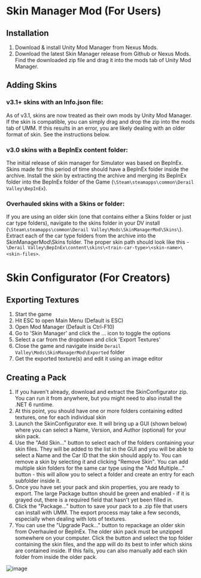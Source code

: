 # Skin Manager Mod (For Users)
## Installation
1) Download & install Unity Mod Manager from Nexus Mods.
2) Download the latest Skin Manager release from Github or Nexus Mods. Find the downloaded zip file and drag it into the mods tab of Unity Mod Manager.

## Adding Skins
### v3.1+ skins with an Info.json file:
As of v3.1, skins are now treated as their own mods by Unity Mod Manager. If the skin is compatible, you can simply drag and drop the zip into the mods tab of UMM. If this results in an error, you are likely dealing with an older format of skin. See the instructions below.
### v3.0 skins with a BepInEx content folder:
The initial release of skin manager for Simulator was based on BepInEx. Skins made for this period of time should have a BepInEx folder inside the archive. Install the skin by extracting the archive and merging its BepInEx folder into the BepInEx folder of the Game (`\Steam\steamapps\common\Derail Valley\BepInEx`).
### Overhauled skins with a Skins or <car type> folder:
If you are using an older skin (one that contains either a Skins folder or just car type folders), navigate to the skins folder in your DV install (`\Steam\steamapps\common\Derail Valley\Mods\SkinManagerMod\Skins\`). Extract each of the car type folders from the archive into the SkinManagerMod\Skins folder. The proper skin path should look like this - `\Derail Valley\BepInEx\content\skins\<train-car-type>\<skin-name>\<skin-files>`.

# Skin Configurator (For Creators)
## Exporting Textures
1) Start the game
2) Hit ESC to open Main Menu (Default is ESC)
3) Open Mod Manager (Default is Ctrl-F10)
4) Go to 'Skin Manager' and click the ... icon to toggle the options
5) Select a car from the dropdown and click 'Export Textures'
6) Close the game and navigate inside `Derail Valley\Mods\SkinManagerMod\Exported` folder
7) Get the exported texture(s) and edit it using an image editor

## Creating a Pack
1) If you haven't already, download and extract the SkinConfigurator zip. You can run it from anywhere, but you might need to also install the .NET 6 runtime.
2) At this point, you should have one or more folders containing edited textures, one for each individual skin
3) Launch the SkinConfigurator exe. It will bring up a GUI (shown below) where you can select a Name, Version, and Author (optional) for your skin pack.
4) Use the "Add Skin..." button to select each of the folders containing your skin files. They will be added to the list in the GUI and you will be able to select a Name and the Car ID that the skin should apply to. You can remove a skin by selecting it and clicking "Remove Skin". You can add multiple skin folders for the same car type using the "Add Multiple..." button - this will allow you to select a folder and create an entry for each subfolder inside it.
5) Once you have set your pack and skin properties, you are ready to export. The large Package button should be green and enabled - if it is grayed out, there is a required field that hasn't yet been filled in.
6) Click the "Package..." button to save your pack to a .zip file that users can install with UMM. The export process may take a few seconds, especially when dealing with lots of textures.
7) You can use the "Upgrade Pack..." button to repackage an older skin from Overhauled or BepInEx. The older skin pack must be unzipped somewhere on your computer. Click the button and select the top folder containing the skin files, and the app will do its best to infer which skins are contained inside. If this fails, you can also manually add each skin folder from inside the older pack.

![image](https://github.com/derail-valley-modding/skin-manager/assets/11540268/1c36cd57-ada5-4707-9ef3-fa3e3a223d1e)
